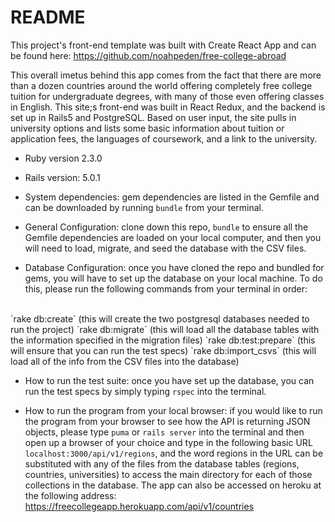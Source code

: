 # README

This project's front-end template was built with Create React App and can be found here: https://github.com/noahpeden/free-college-abroad

This overall imetus behind this app comes from the fact that there are more than a dozen countries around the world offering completely free college tuition for undergraduate degrees, with many of those even offering classes in English. This site;s front-end was built in React Redux, and the backend is set up in Rails5 and PostgreSQL. Based on user input, the site pulls in university options and lists some basic information about tuition or application fees, the languages of coursework, and a link to the university.

* Ruby version 2.3.0

* Rails version: 5.0.1

* System dependencies: gem dependencies are listed in the Gemfile and can be downloaded by running `bundle` from your terminal.

* General Configuration: clone down this repo, `bundle` to ensure all the Gemfile dependencies are loaded on your local computer, and then you will need to load, migrate, and seed the database with the CSV files.

* Database Configuration: once you have cloned the repo and bundled for gems, you will have to set up the database on your local machine. To do this, please run the following commands from your terminal in order:
<br>
`rake db:create` (this will create the two postgresql databases needed to run the project)
`rake db:migrate` (this will load all the database tables with the information specified in the migration files)  
`rake db:test:prepare` (this will ensure that you can run the test specs)  
`rake db:import_csvs` (this will load all of the info from the CSV files into the database)  

* How to run the test suite: once you have set up the database, you can run the test specs by simply typing `rspec` into the terminal. 

* How to run the program from your local browser: if you would like to run the program from your browser to see how the API is returning JSON objects, please type `puma` or `rails server` into the terminal and then open up a browser of your choice and type in the following basic URL `localhost:3000/api/v1/regions`, and the word regions in the URL can be substituted with any of the files from the database tables (regions, countries, universities) to access the main directory for each of those collections in the database. The app can also be accessed on heroku at the following address: https://freecollegeapp.herokuapp.com/api/v1/countries
